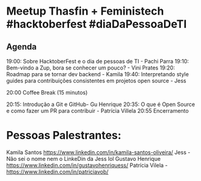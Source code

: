 # Meetup Thasfin + Feministech #hacktoberfest #diaDaPessoaDeTI

## Agenda
19:00: Sobre HacktoberFest e o dia de pessoas de TI - Pachi Parra
19:10: Bem-vindo a Zup, bora se conhecer um pouco? - Vini Prates
19:20: Roadmap para se tornar dev backend - Kamila
19:40: Interpretando style guides para contribuições consistentes em projetos open source - Jess

20:00 Coffee Break (15 minutos) 

20:15: Introdução a Git e GitHub- Gu Henrique
20:35:  O que é Open Source e como fazer um PR para contribuir - Patrícia Villela
20:55 Encerramento




# Pessoas Palestrantes:
Kamila Santos https://www.linkedin.com/in/kamila-santos-oliveira/
Jess - Não sei o nome nem o LinkeDin da Jess lol
Gustavo Henrique https://www.linkedin.com/in/gustavohenriquess/
Patrícia Vilela - https://www.linkedin.com/in/patriciavob/
